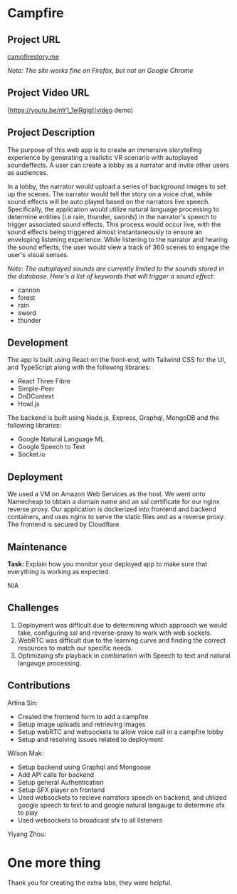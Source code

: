 # Campfire

## Project URL

[campfirestory.me](campfirestory.me)

*Note: The site works fine on Firefox, but not on Google Chrome*

## Project Video URL 

[https://youtu.be/nY1_1eiRgig](video demo) 

## Project Description

The purpose of this web app is to create an immersive storytelling experience by generating a realistic VR scenario with autoplayed soundeffects. A user can create a lobby as a narrator and invite other users as audiences.

In a lobby, the narrator would upload a series of background images to set up the scenes. The narrator would tell the story on a voice chat, while sound effects will be auto played based on the narrators live speech. Specifically, the application would utilize natural language processing to determine entities (i.e rain, thunder, swords) in the narrator's speech to trigger associated sound effects. This process would occur live, with the sound effects being triggered almost instantaneously to ensure an enveloping listening experience. While listening to the narrator and hearing the sound effects, the user would view a track of 360 scenes to engage the user's visual senses.

*Note: The autoplayed sounds are currently limited to the sounds stored in the database. Here's a list of keywords that will trigger a sound effect:*

- cannon
- forest
- rain
- sword
- thunder

## Development

The app is built using React on the front-end, with Tailwind CSS for the UI, and TypeScript along with the following libraries:
- React Three Fibre
- Simple-Peer
- DnDContext
- Howl.js


The backend is built using Node.js, Express, Graphql, MongoDB and the following libraries:
- Google Natural Language ML
- Google Speech to Text
- Socket.io


## Deployment

We used a VM on Amazon Web Services as the host. We went onto Namecheap to obtain a domain name and an ssl certificate for our nginx reverse proxy. Our application is dockerized into frontend and backend containers, and uses nginx to serve the static files and as a reverse proxy. The frontend is secured by Cloudflare.

## Maintenance

**Task:** Explain how you monitor your deployed app to make sure that everything is working as expected.

N/A

## Challenges

1. Deployment was difficult due to determining which approach we would take, configuring ssl and reverse-proxy to work with web sockets.
2. WebRTC was difficult due to the learning curve and finding the correct resources to match our specific needs.
3. Optimizaing sfx playback in combination with Speech to text and natural langauge processing.

## Contributions

Artina Sin: 
- Created the frontend form to add a campfire
- Setup image uploads and retrieving images
- Setup webRTC and websockets to allow voice call in a campfire lobby
- Setup and resolving issues related to deployment

Wilson Mak: 
- Setup backend using Graphql and Mongoose
- Add API calls for backend
- Setup general Authentication
- Setup SFX player on frontend
- Used websockets to recieve narrators speech on backend, and utilized google speech to text to and google natural langauge to determine sfx to play
- Used websockets to broadcast sfx to all listeners

Yiyang Zhou: 

# One more thing


Thank you for creating the extra labs, they were helpful.
